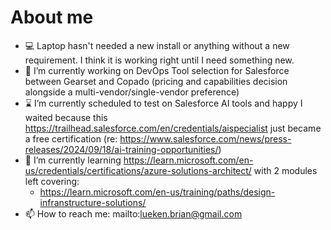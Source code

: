 # About me

- 💻 Laptop hasn't needed a new install or anything without a new requirement. I think it is working right until I need something new.
- 🔭 I’m currently working on DevOps Tool selection for Salesforce between Gearset and Copado (pricing and capabilities decision alongside a multi-vendor/single-vendor preference)
- ⌛ I’m currently scheduled to test on Salesforce AI tools and happy I waited because this <https://trailhead.salesforce.com/en/credentials/aispecialist> just became a free certification (re: <https://www.salesforce.com/news/press-releases/2024/09/18/ai-training-opportunities/>)
- 🌱 I’m currently learning <https://learn.microsoft.com/en-us/credentials/certifications/azure-solutions-architect/> with 2 modules left covering:
  - <https://learn.microsoft.com/en-us/training/paths/design-infranstructure-solutions/>
- 📫 How to reach me: mailto:lueken.brian@gmail.com
<!--
- 👯 I’m looking to collaborate on ...
- 🤔 I’m looking for help with ...
- 💬 Ask me about ...
- 😄 Pronouns: ...
- ⚡ Fun fact: ...
Emoji Ref: https://github.com/ikatyang/emoji-cheat-sheet/blob/master/README.md
--!>
